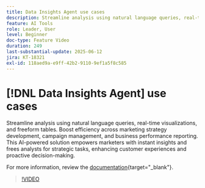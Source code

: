 ```yaml
---
title: Data Insights Agent use cases
description: Streamline analysis using natural language queries, real-time visualizations, and freeform tables. Boost efficiency across marketing strategy development, campaign management, and business performance reporting.
feature: AI Tools
role: Leader, User
level: Beginner
doc-type: Feature Video
duration: 249
last-substantial-update: 2025-06-12
jira: KT-18321
exl-id: 118aed9a-e9ff-42b2-9110-9ef1a5f8c585
---
```

# [!DNL Data Insights Agent] use cases

Streamline analysis using natural language queries, real-time visualizations, and freeform tables. Boost efficiency across marketing strategy development, campaign management, and business performance reporting. This AI-powered solution empowers marketers with instant insights and frees analysts for strategic tasks, enhancing customer experiences and proactive decision-making.

For more information, review the [documentation](https://experienceleague.adobe.com/en/docs/analytics-platform/using/cja-overview/cja-b2c-overview/data-analysis-ai){target="_blank"}.

>[!VIDEO](https://video.tv.adobe.com/v/3463896/?learn=on&enablevpops)
